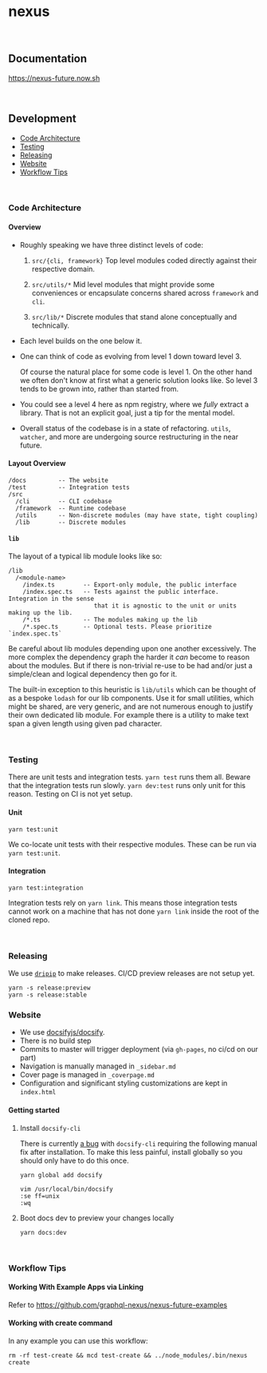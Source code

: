 # nexus <!-- omit in toc -->

<br>

## Documentation <!-- omit in toc -->

https://nexus-future.now.sh

<br>

## Development

<!-- START doctoc generated TOC please keep comment here to allow auto update -->
<!-- DON'T EDIT THIS SECTION, INSTEAD RE-RUN doctoc TO UPDATE -->

- [Code Architecture](#code-architecture)
- [Testing](#testing)
- [Releasing](#releasing)
- [Website](#website)
- [Workflow Tips](#workflow-tips)

<!-- END doctoc generated TOC please keep comment here to allow auto update -->

<br>

### Code Architecture

#### Overview

- Roughly speaking we have three distinct levels of code:

  1. `src/{cli, framework}` Top level modules coded directly against their respective domain.

  2. `src/utils/*` Mid level modules that might provide some conveniences or encapsulate concerns shared across `framework` and `cli`.

  3. `src/lib/*` Discrete modules that stand alone conceptually and technically.

- Each level builds on the one below it.

- One can think of code as evolving from level 1 down toward level 3.

  Of course the natural place for some code is level 1. On the other hand we often don't know at first what a generic solution looks like. So level 3 tends to be grown into, rather than started from.

- You could see a level 4 here as npm registry, where we _fully_ extract a library. That is not an explicit goal, just a tip for the mental model.

- Overall status of the codebase is in a state of refactoring. `utils`, `watcher`, and more are undergoing source restructuring in the near future.

#### Layout Overview

```
/docs         -- The website
/test         -- Integration tests
/src
  /cli        -- CLI codebase
  /framework  -- Runtime codebase
  /utils      -- Non-discrete modules (may have state, tight coupling)
  /lib        -- Discrete modules
```

#### `lib`

The layout of a typical lib module looks like so:

```
/lib
  /<module-name>
    /index.ts        -- Export-only module, the public interface
    /index.spec.ts   -- Tests against the public interface. Integration in the sense
                        that it is agnostic to the unit or units making up the lib.
    /*.ts            -- The modules making up the lib
    /*.spec.ts       -- Optional tests. Please prioritize `index.spec.ts`
```

Be careful about lib modules depending upon one another excessively. The more complex the dependency graph the harder it _can_ become to reason about the modules. But if there is non-trivial re-use to be had and/or just a simple/clean and logical dependency then go for it.

The built-in exception to this heuristic is `lib/utils` which can be thought of as a bespoke `lodash` for our lib components. Use it for small utilities, which might be shared, are very generic, and are not numerous enough to justify their own dedicated lib module. For example there is a utility to make text span a given length using given pad character.

<br>

### Testing

There are unit tests and integration tests. `yarn test` runs them all. Beware that the integration tests run slowly. `yarn dev:test` runs only unit for this reason. Testing on CI is not yet setup.

#### Unit

```
yarn test:unit
```

We co-locate unit tests with their respective modules. These can be run via `yarn test:unit`.

#### Integration

```
yarn test:integration
```

Integration tests rely on `yarn link`. This means those integration tests cannot work on a machine that has not done `yarn link` inside the root of the cloned repo.

<br>

### Releasing

We use [`dripip`](https://github.com/prisma-labs/dripip) to make releases. CI/CD preview releases are not setup yet.

```
yarn -s release:preview
yarn -s release:stable
```

### Website

- We use [docsifyjs/docsify](https://github.com/docsifyjs/docsify).
- There is no build step
- Commits to master will trigger deployment (via `gh-pages`, no ci/cd on our part)
- Navigation is manually managed in `_sidebar.md`
- Cover page is managed in `_coverpage.md`
- Configuration and significant styling customizations are kept in `index.html`

#### Getting started

1. Install `docsify-cli`

   There is currently [a bug](https://github.com/docsifyjs/docsify-cli/issues/88) with `docsify-cli` requiring the following manual fix after installation. To make this less painful, install globally so you should only have to do this once.

   ```
   yarn global add docsify
   ```

   ```
   vim /usr/local/bin/docsify
   :se ff=unix
   :wq
   ```

2. Boot docs dev to preview your changes locally

   ```
   yarn docs:dev
   ```

<br>

### Workflow Tips

#### Working With Example Apps via Linking

Refer to https://github.com/graphql-nexus/nexus-future-examples

#### Working with create command

In any example you can use this workflow:

```
rm -rf test-create && mcd test-create && ../node_modules/.bin/nexus create
```
